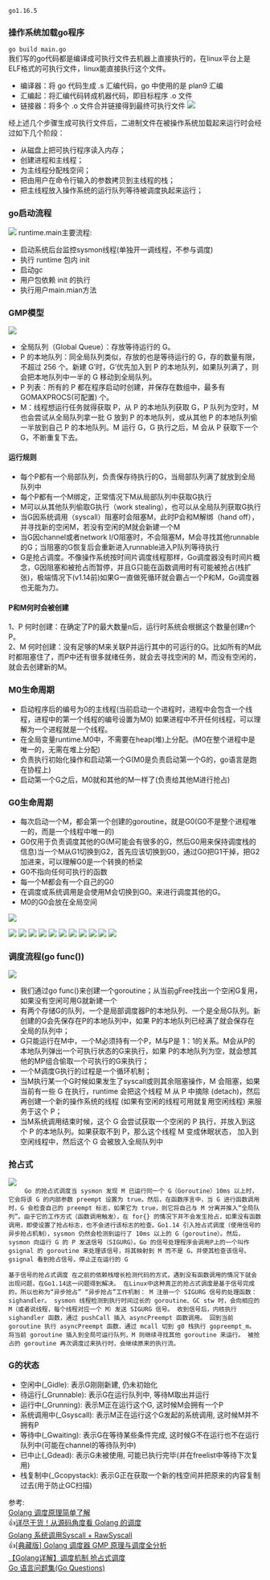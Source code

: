 `go1.16.5`

### 操作系统加载go程序
`go build main.go`  
我们写的go代码都是编译成可执行文件去机器上直接执行的，在linux平台上是ELF格式的可执行文件，linux能直接执行这个文件。
* 编译器：将 go 代码生成 .s 汇编代码，go 中使用的是 plan9 汇编
* 汇编起：将汇编代码转成机器代码，即目标程序 .o 文件
* 链接器：将多个 .o 文件合并链接得到最终可执行文件
![](../file/golang/compile.png)

经上述几个步骤生成可执行文件后，二进制文件在被操作系统加载起来运行时会经过如下几个阶段：
* 从磁盘上把可执行程序读入内存；
* 创建进程和主线程；
* 为主线程分配栈空间；
* 把由用户在命令行输入的参数拷贝到主线程的栈；
* 把主线程放入操作系统的运行队列等待被调度执起来运行；


### go启动流程
![](../file/golang/goroutine_startup.png)
runtime.main主要流程:
* 启动系统后台监控sysmon线程(单独开一调线程，不参与调度)
* 执行 runtime 包内 init
* 启动gc
* 用户包依赖 init 的执行
* 执行用户main.mian方法
  
### GMP模型
![](../file/golang/gmp_model.jpeg)

* 全局队列（Global Queue）：存放等待运行的 G。
* P 的本地队列：同全局队列类似，存放的也是等待运行的 G，存的数量有限，不超过 256 个。新建 G’时，G’优先加入到 P 的本地队列，如果队列满了，则会把本地队列中一半的 G 移动到全局队列。
* P 列表：所有的 P 都在程序启动时创建，并保存在数组中，最多有 GOMAXPROCS(可配置) 个。
* M：线程想运行任务就得获取 P，从 P 的本地队列获取 G，P 队列为空时，M 也会尝试从全局队列拿一批 G 放到 P 的本地队列，或从其他 P 的本地队列偷一半放到自己 P 的本地队列。M 运行 G，G 执行之后，M 会从 P 获取下一个 G，不断重复下去。

#### 运行规则
* 每个P都有一个局部队列，负责保存待执行的G，当局部队列满了就放到全局队列中
* 每个P都有一个M绑定，正常情况下M从局部队列中获取G执行
* M可以从其他队列偷取G执行（work stealing），也可以从全局队列获取G执行
* 当G因系统调用（syscall）阻塞时会阻塞M，此时P会和M解绑（hand off），并寻找新的空闲M，若没有空闲的M就会新建一个M
* 当G因channel或者network I/O阻塞时，不会阻塞M，M会寻找其他runnable的G；当阻塞的G恢复后会重新进入runnable进入P队列等待执行
* G是抢占调度。不像操作系统按时间片调度线程那样，Go调度器没有时间片概念，G因阻塞和被抢占而暂停，并且G只能在函数调用时有可能被抢占(栈扩张)，极端情况下(v1.14前)如果G一直做死循环就会霸占一个P和M，Go调度器也无能为力。

#### P和M何时会被创建
1、P 何时创建：在确定了P的最大数量n后，运行时系统会根据这个数量创建n个P。  
2、M 何时创建：没有足够的M来关联P并运行其中的可运行的G。比如所有的M此时都阻塞住了，而P中还有很多就绪任务，就会去寻找空闲的 M，而没有空闲的，就会去创建新的M。



### M0生命周期
* 启动程序后的编号为0的主线程(当前启动一个进程时，进程中会包含一个线程，进程中的第一个线程的编号设置为M0)
如果进程中不开任何线程，可以理解为一个进程就是一个线程。
* 在全局变量runtime.M0中，不需要在heap(堆)上分配。(M0在整个进程中是唯一的，无需在堆上分配)
* 负责执行初始化操作和启动第一个G(M0是负责启动第一个G的，go语言是跑在协程上)
* 启动第一个G之后，M0就和其他的M一样了(负责给其他M进行抢占)

### G0生命周期
* 每次启动一个M，都会第一个创建的goroutine，就是G0(G0不是整个进程唯一的，而是一个线程中唯一的)
* G0仅用于负责调度其他的G(M可能会有很多的G，然后G0用来保持调度栈的信息)当一个M从G1切换到G2，首先应该切换到G0，通过G0把G1干掉，把G2加进来，可以理解G0是一个转换的桥梁
* G0不指向任何可执行的函数
* 每一个M都会有一个自己的G0
* 在调度或系统调用是会使用M会切换到G0。来进行调度其他的G。
* M0的G0会放在全局空间





![](../file/golang/g0_func.png)


![](../file/golang/gmp_1.png)
![](../file/golang/gmp_2.png)
![](../file/golang/gmp_3.png)
![](../file/golang/gmp_4.png)
![](../file/golang/gmp_5.png)
![](../file/golang/gmp_6.png)
![](../file/golang/gmp_7.jpeg)
![](../file/golang/gmp_8.png)
![](../file/golang/gmp_9.png)
![](../file/golang/gmp_10.png)
![](../file/golang/gmp_11.png)

### 调度流程(go func())
![](../file/golang/gmp_model_2.jpeg)

* 我们通过go func()来创建一个goroutine；从当前gFree找出一个空闲G复用，如果没有空闲可用G就新建一个  
* 有两个存储G的队列，一个是局部调度器P的本地队列、一个是全局G队列。新创建的G会先保存在P的本地队列中，如果 P的本地队列已经满了就会保存在全局的队列中；
* G只能运行在M中，一个M必须持有一个P，M与P是 1：1的关系。M会从P的本地队列弹出一个可执行状态的G来执行，如果 P的本地队列为空，就会想其他的MP组合偷取一个可执行的G来执行；
* 一个M调度G执行的过程是一个循环机制；
* 当M执行某一个G时候如果发生了syscall或则其余阻塞操作，M 会阻塞，如果当前有一些 G 在执行，runtime 会把这个线程 M 从 P 中摘除 (detach)，然后再创建一个新的操作系统的线程 (如果有空闲的线程可用就复用空闲线程) 来服务于这个 P；
* 当M系统调用结束时候，这个 G 会尝试获取一个空闲的 P 执行，并放入到这个 P 的本地队列。如果获取不到 P，那么这个线程 M 变成休眠状态， 加入到空闲线程中，然后这个 G 会被放入全局队列中



### 抢占式
![](../file/golang/go_scheduler_sysmon.jpeg)  
&emsp;&emsp; `Go 的抢占式调度当 sysmon 发现 M 已运行同一个 G（Goroutine）10ms 以上时，它会将该 G 的内部参数 preempt 设置为 true。然后，在函数序言中，当 G 进行函数调用时，G 会检查自己的 preempt 标志，如果它为 true，则它将自己与 M 分离并推入“全局队列”。由于它的工作方式（函数调用触发），在 for{} 的情况下并不会发生抢占，如果没有函数调用，即使设置了抢占标志，也不会进行该标志的检查。Go1.14 引入抢占式调度（使用信号的异步抢占机制），sysmon 仍然会检测到运行了 10ms 以上的 G（goroutine）。然后，sysmon 向运行 G 的 P 发送信号（SIGURG）。Go 的信号处理程序会调用P上的一个叫作 gsignal 的 goroutine 来处理该信号，将其映射到 M 而不是 G，并使其检查该信号。gsignal 看到抢占信号，停止正在运行的 G`


`基于信号的抢占式调度
在之前的依赖栈增长检测代码的方式，遇到没有函数调用的情况下就会出现问题，在Go1.14这一问题得到解决。
在Linux中这种真正的抢占式调度是基于信号完成的，所以也称为“异步抢占”
“异步抢占”工作机制：
M 注册一个 SIGURG 信号的处理函数：sighandler。
sysmon 线程检测到执行时间过长的 goroutine、GC stw 时，会向相应的 M（或者说线程，每个线程对应一个 M）发送 SIGURG 信号。
收到信号后，内核执行 sighandler 函数，通过 pushCall 插入 asyncPreempt 函数调用。
回到当前 goroutine 执行 asyncPreempt 函数，通过 mcall 切到 g0 栈执行 gopreempt_m。
将当前 goroutine 插入到全局可运行队列，M 则继续寻找其他 goroutine 来运行。
被抢占的 goroutine 再次调度过来执行时，会继续原来的执行流。`


### G的状态
* 空闲中(_Gidle): 表示G刚刚新建, 仍未初始化
* 待运行(_Grunnable): 表示G在运行队列中, 等待M取出并运行
* 运行中(_Grunning): 表示M正在运行这个G, 这时候M会拥有一个P
* 系统调用中(_Gsyscall): 表示M正在运行这个G发起的系统调用, 这时候M并不拥有P
* 等待中(_Gwaiting): 表示G在等待某些条件完成, 这时候G不在运行也不在运行队列中(可能在channel的等待队列中)
* 已中止(_Gdead): 表示G未被使用, 可能已执行完毕(并在freelist中等待下次复用)
* 栈复制中(_Gcopystack): 表示G正在获取一个新的栈空间并把原来的内容复制过去(用于防止GC扫描)

参考:    
[Golang 调度原理简单了解](https://zhuanlan.zhihu.com/p/255196396)  
👍[详尽干货！从源码角度看 Golang 的调度](https://studygolang.com/articles/20651)   
[Golang 系统调用Syscall + RawSyscall](https://www.cnblogs.com/dream397/p/14301620.html)     
👍[[典藏版] Golang 调度器 GMP 原理与调度全分析](https://learnku.com/articles/41728)    
[【Golang详解】调度机制 抢占式调度](https://blog.51cto.com/u_15107299/3935086)  
[Go 语言问题集(Go Questions)](https://www.bookstack.cn/read/qcrao-Go-Questions/goroutine%20调度器-g0%20栈何用户栈如何切换.md)